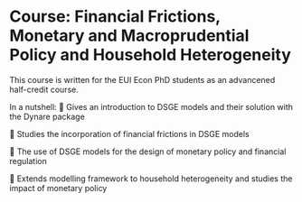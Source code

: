 # Course: Financial Frictions, Monetary and Macroprudential Policy and Household Heterogeneity

This course is written for the EUI Econ PhD students as an advancened half-credit course. 

In a nutshell:
:round_pushpin: Gives an introduction to DSGE models and their solution with the Dynare package

:round_pushpin: Studies the incorporation of financial frictions in DSGE models 

:round_pushpin: The use of DSGE models for the design of monetary policy and financial regulation

:round_pushpin: Extends modelling framework to household heterogeneity and studies the impact of monetary policy
